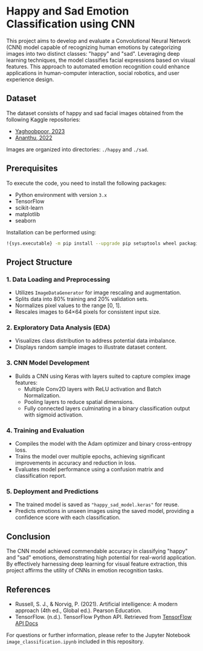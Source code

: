 # Happy and Sad Emotion Classification using CNN

This project aims to develop and evaluate a Convolutional Neural Network (CNN) model capable of recognizing human emotions by categorizing images into two distinct classes: "happy" and "sad". Leveraging deep learning techniques, the model classifies facial expressions based on visual features. This approach to automated emotion recognition could enhance applications in human-computer interaction, social robotics, and user experience design.

## Dataset

The dataset consists of happy and sad facial images obtained from the following Kaggle repositories:
- [Yaghoobpoor, 2023](https://www.kaggle.com/datasets/saharnazyaghoobpoor/happy-and-sad-image)
- [Ananthu, 2022](https://www.kaggle.com/datasets/ananthu017/emotion-detection-fer)

Images are organized into directories: `./happy` and `./sad`.

## Prerequisites

To execute the code, you need to install the following packages:
- Python environment with version `3.x`
- TensorFlow
- scikit-learn
- matplotlib
- seaborn

Installation can be performed using:
```bash
!{sys.executable} -m pip install --upgrade pip setuptools wheel packaging tensorflow scikit-learn seaborn
```

## Project Structure

### 1. Data Loading and Preprocessing

- Utilizes `ImageDataGenerator` for image rescaling and augmentation.
- Splits data into 80% training and 20% validation sets.
- Normalizes pixel values to the range [0, 1].
- Rescales images to 64×64 pixels for consistent input size.
  
### 2. Exploratory Data Analysis (EDA)

- Visualizes class distribution to address potential data imbalance.
- Displays random sample images to illustrate dataset content.

### 3. CNN Model Development

- Builds a CNN using Keras with layers suited to capture complex image features:
  - Multiple Conv2D layers with ReLU activation and Batch Normalization.
  - Pooling layers to reduce spatial dimensions.
  - Fully connected layers culminating in a binary classification output with sigmoid activation.

### 4. Training and Evaluation

- Compiles the model with the Adam optimizer and binary cross-entropy loss.
- Trains the model over multiple epochs, achieving significant improvements in accuracy and reduction in loss.
- Evaluates model performance using a confusion matrix and classification report.

### 5. Deployment and Predictions

- The trained model is saved as `"happy_sad_model.keras"` for reuse.
- Predicts emotions in unseen images using the saved model, providing a confidence score with each classification.

## Conclusion

The CNN model achieved commendable accuracy in classifying "happy" and "sad" emotions, demonstrating high potential for real-world application. By effectively harnessing deep learning for visual feature extraction, this project affirms the utility of CNNs in emotion recognition tasks.

## References

- Russell, S. J., & Norvig, P. (2021). Artificial intelligence: A modern approach (4th ed., Global ed.). Pearson Education.
- TensorFlow. (n.d.). TensorFlow Python API. Retrieved from [TensorFlow API Docs](https://www.tensorflow.org/api_docs/python/tf)

For questions or further information, please refer to the Jupyter Notebook `image_classification.ipynb` included in this repository.